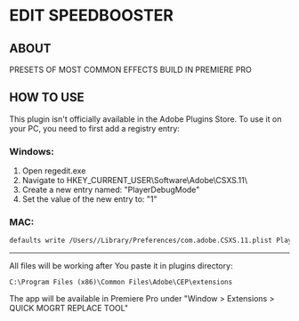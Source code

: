 # EDIT SPEEDBOOSTER

## ABOUT

PRESETS OF MOST COMMON EFFECTS BUILD IN PREMIERE PRO

## HOW TO USE

This plugin isn't officially available in the Adobe Plugins Store. To use it on your PC, you need to first add a registry entry:
### Windows:
1) Open regedit.exe
2) Navigate to HKEY_CURRENT_USER\Software\Adobe\CSXS.11\
3) Create a new entry named: "PlayerDebugMode" 
4) Set the value of the new entry to: "1"

### MAC:
```sh
defaults write /Users//Library/Preferences/com.adobe.CSXS.11.plist PlayerDebugMode 1
```
---

All files will be working after You paste it in plugins directory:
```
C:\Program Files (x86)\Common Files\Adobe\CEP\extensions
```
The app will be available in Premiere Pro under "Window > Extensions > QUICK MOGRT REPLACE TOOL"
